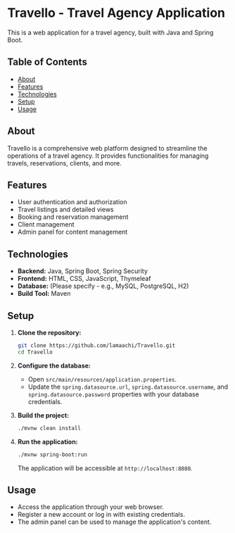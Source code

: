 # Travello - Travel Agency Application

This is a web application for a travel agency, built with Java and Spring Boot.

## Table of Contents

- [About](#about)
- [Features](#features)
- [Technologies](#technologies)
- [Setup](#setup)
- [Usage](#usage)

## About

Travello is a comprehensive web platform designed to streamline the operations of a travel agency. It provides functionalities for managing travels, reservations, clients, and more.

## Features

- User authentication and authorization
- Travel listings and detailed views
- Booking and reservation management
- Client management
- Admin panel for content management

## Technologies

- **Backend:** Java, Spring Boot, Spring Security
- **Frontend:** HTML, CSS, JavaScript, Thymeleaf
- **Database:** (Please specify - e.g., MySQL, PostgreSQL, H2)
- **Build Tool:** Maven

## Setup

1.  **Clone the repository:**
    ```bash
    git clone https://github.com/lamaachi/Travello.git
    cd Travello
    ```

2.  **Configure the database:**
    - Open `src/main/resources/application.properties`.
    - Update the `spring.datasource.url`, `spring.datasource.username`, and `spring.datasource.password` properties with your database credentials.

3.  **Build the project:**
    ```bash
    ./mvnw clean install
    ```

4.  **Run the application:**
    ```bash
    ./mvnw spring-boot:run
    ```
    The application will be accessible at `http://localhost:8080`.

## Usage

- Access the application through your web browser.
- Register a new account or log in with existing credentials.
- The admin panel can be used to manage the application's content.
